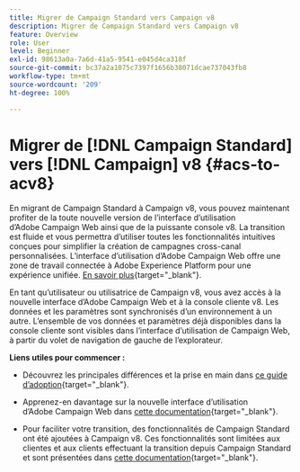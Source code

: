 ```yaml
---
title: Migrer de Campaign Standard vers Campaign v8
description: Migrer de Campaign Standard vers Campaign v8
feature: Overview
role: User
level: Beginner
exl-id: 98613a0a-7a6d-41a5-9541-e045d4ca318f
source-git-commit: bc37a2a1075c7397f1656b38071dcae737043fb8
workflow-type: tm+mt
source-wordcount: '209'
ht-degree: 100%

---
```


# Migrer de [!DNL Campaign Standard] vers [!DNL Campaign] v8 {#acs-to-acv8}

En migrant de Campaign Standard à Campaign v8, vous pouvez maintenant profiter de la toute nouvelle version de l’interface d’utilisation d’Adobe Campaign Web ainsi que de la puissante console v8. La transition est fluide et vous permettra d’utiliser toutes les fonctionnalités intuitives conçues pour simplifier la création de campagnes cross-canal personnalisées. L’interface d’utilisation d’Adobe Campaign Web offre une zone de travail connectée à Adobe Experience Platform pour une expérience unifiée. [En savoir plus](https://experienceleague.adobe.com/fr/docs/campaign-web/v8/start/acs-migration){target="_blank"}.

En tant qu’utilisateur ou utilisatrice de Campaign v8, vous avez accès à la nouvelle interface d’Adobe Campaign Web et à la console cliente v8. Les données et les paramètres sont synchronisés d’un environnement à un autre. L’ensemble de vos données et paramètres déjà disponibles dans la console cliente sont visibles dans l’interface d’utilisation de Campaign Web, à partir du volet de navigation de gauche de l’explorateur.

**Liens utiles pour commencer :**

* Découvrez les principales différences et la prise en main dans [ce guide d’adoption](https://experienceleague.adobe.com/fr/docs/campaign-web/acs-to-ac/home){target="_blank"}.

* Apprenez-en davantage sur la nouvelle interface d’utilisation d’Adobe Campaign Web dans [cette documentation](https://experienceleague.adobe.com/docs/campaign-web/v8/campaign-web-home.html?lang=fr){target="_blank"}.

* Pour faciliter votre transition, des fonctionnalités de Campaign Standard ont été ajoutées à Campaign v8. Ces fonctionnalités sont limitées aux clientes et aux clients effectuant la transition depuis Campaign Standard et sont présentées dans [cette documentation](https://experienceleague.adobe.com/fr/docs/experience-cloud/campaign/campaign-standard-migration-home){target="_blank"}.

